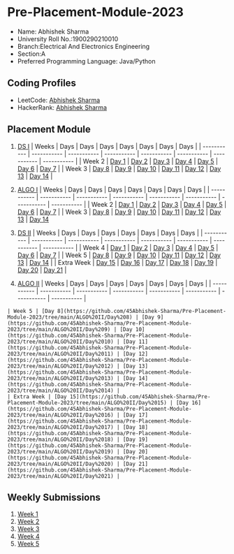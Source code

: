 # Pre-Placement-Module-2023

- Name: Abhishek Sharma
- University Roll No.:1900290210010
- Branch:Electrical And Electronics Engineering
- Section:A
- Preferred Programming Language: Java/Python

## Coding Profiles
- LeetCode: [Abhishek Sharma](https://leetcode.com/45AbhishekSharma/)
- HackerRank: [Abhishek Sharma](https://www.hackerrank.com/45AbhishekSharma)

## Placement Module
1. [DS I](https://github.com/45Abhishek-Sharma/Pre-Placement-Module-2023/tree/main/DS%20I)
    | Weeks | Days | Days | Days | Days | Days | Days | Days |
    | ----------- | ----------- | ----------- | ----------- | ----------- | ----------- | ----------- | ----------- | 
    | Week 2 | [Day 1](https://github.com/45Abhishek-Sharma/Pre-Placement-Module-2023/tree/main/DS%20I/Day%201) | [Day 2](https://github.com/45Abhishek-Sharma/Pre-Placement-Module-2023/tree/main/DS%20I/Day%202) | [Day 3](https://github.com/45Abhishek-Sharma/Pre-Placement-Module-2023/tree/main/DS%20I/Day%203) | [Day 4](https://github.com/45Abhishek-Sharma/Pre-Placement-Module-2023/tree/main/DS%20I/Day%204) | [Day 5](https://github.com/45Abhishek-Sharma/Pre-Placement-Module-2023/tree/main/DS%20I/Day%205) | [Day 6](https://github.com/45Abhishek-Sharma/Pre-Placement-Module-2023/tree/main/DS%20I/Day%206) | [Day 7](https://github.com/45Abhishek-Sharma/Pre-Placement-Module-2023/tree/main/DS%20I/Day%207) |
    | Week 3 | [Day 8](https://github.com/45Abhishek-Sharma/Pre-Placement-Module-2023/tree/main/DS%20I/Day%208) | [Day 9](https://github.com/45Abhishek-Sharma/Pre-Placement-Module-2023/tree/main/DS%20I/Day%209) | [Day 10](https://github.com/45Abhishek-Sharma/Pre-Placement-Module-2023/tree/main/DS%20I/Day%2010) | [Day 11](https://github.com/45Abhishek-Sharma/Pre-Placement-Module-2023/tree/main/DS%20I/Day%2011) | [Day 12](https://github.com/45Abhishek-Sharma/Pre-Placement-Module-2023/tree/main/DS%20I/Day%2012) | [Day 13](https://github.com/45Abhishek-Sharma/Pre-Placement-Module-2023/tree/main/DS%20I/Day%2013) | [Day 14](https://github.com/45Abhishek-Sharma/Pre-Placement-Module-2023/tree/main/DS%20I/Day%2014) |
    
2. [ALGO I](https://github.com/45Abhishek-Sharma/Pre-Placement-Module-2023/tree/main/ALGO%20I)
    | Weeks | Days | Days | Days | Days | Days | Days | Days |
    | ----------- | ----------- | ----------- | ----------- | ----------- | ----------- | ----------- | ----------- |
    | Week 2 | [Day 1](https://github.com/45Abhishek-Sharma/Pre-Placement-Module-2023/tree/main/ALGO%20I/Day%201) | [Day 2](https://github.com/45Abhishek-Sharma/Pre-Placement-Module-2023/tree/main/ALGO%20I/Day%202) | [Day 3](https://github.com/45Abhishek-Sharma/Pre-Placement-Module-2023/tree/main/ALGO%20I/Day%203) | [Day 4](https://github.com/45Abhishek-Sharma/Pre-Placement-Module-2023/tree/main/ALGO%20I/Day%204) | [Day 5](https://github.com/45Abhishek-Sharma/Pre-Placement-Module-2023/tree/main/ALGO%20I/Day%205) | [Day 6](https://github.com/45Abhishek-Sharma/Pre-Placement-Module-2023/tree/main/ALGO%20I/Day%206) | [Day 7](https://github.com/45Abhishek-Sharma/Pre-Placement-Module-2023/tree/main/ALGO%20I/Day%207) |
    | Week 3 | [Day 8](https://github.com/45Abhishek-Sharma/Pre-Placement-Module-2023/tree/main/ALGO%20I/Day%208) | [Day 9](https://github.com/45Abhishek-Sharma/Pre-Placement-Module-2023/tree/main/ALGO%20I/Day%209) | [Day 10](https://github.com/45Abhishek-Sharma/Pre-Placement-Module-2023/tree/main/ALGO%20I/Day%2010) | [Day 11](https://github.com/45Abhishek-Sharma/Pre-Placement-Module-2023/tree/main/ALGO%20I/Day%2011) | [Day 12](https://github.com/45Abhishek-Sharma/Pre-Placement-Module-2023/tree/main/ALGO%20I/Day%2012) | [Day 13](https://github.com/45Abhishek-Sharma/Pre-Placement-Module-2023/tree/main/ALGO%20I/Day%2013) | [Day 14](https://github.com/45Abhishek-Sharma/Pre-Placement-Module-2023/tree/main/ALGO%20I/Day%2014)  
    
3. [DS II](https://github.com/YOURGITHUBUSERNAME/Pre-Placement-Module-2023/tree/main/DS%20II)
    | Weeks | Days | Days | Days | Days | Days | Days | Days |
    | ----------- | ----------- | ----------- | ----------- | ----------- | ----------- | ----------- | ----------- |
    | Week 4 | [Day 1](https://github.com/45Abhishek-Sharma/Pre-Placement-Module-2023/tree/main/DS%20II/Day%201) | [Day 2](https://github.com/45Abhishek-Sharma/Pre-Placement-Module-2023/tree/main/DS%20II/Day%202) | [Day 3](https://github.com/45Abhishek-Sharma/Pre-Placement-Module-2023/tree/main/DS%20II/Day%203) | [Day 4](https://github.com/45Abhishek-Sharma/Pre-Placement-Module-2023/tree/main/DS%20II/Day%204) | [Day 5](https://github.com/45Abhishek-Sharma/Pre-Placement-Module-2023/tree/main/DS%20II/Day%205) | [Day 6](https://github.com/45Abhishek-Sharma/Pre-Placement-Module-2023/tree/main/DS%20II/Day%206) | [Day 7](https://github.com/45Abhishek-Sharma/Pre-Placement-Module-2023/tree/main/DS%20II/Day%207) | 
    | Week 5 | [Day 8](https://github.com/45Abhishek-Sharma/Pre-Placement-Module-2023/tree/main/DS%20II/Day%208) | [Day 9](https://github.com/45Abhishek-Sharma/Pre-Placement-Module-2023/tree/main/DS%20II/Day%209) | [Day 10](https://github.com/45Abhishek-Sharma/Pre-Placement-Module-2023/tree/main/DS%20II/Day%2010) | [Day 11](https://github.com/45Abhishek-Sharma/Pre-Placement-Module-2023/tree/main/DS%20II/Day%2011) | [Day 12](https://github.com/45Abhishek-Sharma/Pre-Placement-Module-2023/tree/main/DS%20II/Day%2012) | [Day 13](https://github.com/45Abhishek-Sharma/Pre-Placement-Module-2023/tree/main/DS%20II/Day%2013) | [Day 14](https://github.com/45Abhishek-Sharma/Pre-Placement-Module-2023/tree/main/DS%20II/Day%2014) |
    | Extra Week | [Day 15](https://github.com/45Abhishek-Sharma/Pre-Placement-Module-2023/tree/main/DS%20II/Day%2015) | [Day 16](https://github.com/45Abhishek-Sharma/Pre-Placement-Module-2023/tree/main/DS%20II/Day%2016) | [Day 17](https://github.com/45Abhishek-Sharma/Pre-Placement-Module-2023/tree/main/DS%20II/Day%2017) | [Day 18](https://github.com/45Abhishek-Sharma/Pre-Placement-Module-2023/tree/main/DS%20II/Day%2018) | [Day 19](https://github.com/45Abhishek-Sharma/Pre-Placement-Module-2023/tree/main/DS%20II/Day%2019) | [Day 20](https://github.com/45Abhishek-Sharma/Pre-Placement-Module-2023/tree/main/DS%20II/Day%2020) | [Day 21](https://github.com/45Abhishek-Sharma/Pre-Placement-Module-2023/tree/main/DS%20II/Day%2021) |
    
4. [ALGO II](https://github.com/YOURGITHUBUSERNAME/Pre-Placement-Module-2023/tree/main/ALGO%20II)
    | Weeks | Days | Days | Days | Days | Days | Days | Days |
    | ----------- | ----------- | ----------- | ----------- | ----------- | ----------- | ----------- | ----------- |
<!--     | Week 4 | [Day 1](https://github.com/45Abhishek-Sharma/Pre-Placement-Module-2023/tree/main/ALGO%20II/Day%201) | [Day 2](https://github.com/45Abhishek-Sharma/Pre-Placement-Module-2023/tree/main/ALGO%20II/Day%202) | [Day 3](https://github.com/45Abhishek-Sharma/Pre-Placement-Module-2023/tree/main/ALGO%20II/Day%203) | [Day 4](https://github.com/45Abhishek-Sharma/Pre-Placement-Module-2023/tree/main/ALGO%20II/Day%204) | [Day 5](https://github.com/45Abhishek-Sharma/Pre-Placement-Module-2023/tree/main/ALGO%20II/Day%205) | [Day 6](https://github.com/45Abhishek-Sharma/Pre-Placement-Module-2023/tree/main/ALGO%20II/Day%206) | [Day 7](https://github.com/45Abhishek-Sharma/Pre-Placement-Module-2023/tree/main/ALGO%20II/Day%207) | -->
    | Week 5 | [Day 8](https://github.com/45Abhishek-Sharma/Pre-Placement-Module-2023/tree/main/ALGO%20II/Day%208) | [Day 9](https://github.com/45Abhishek-Sharma/Pre-Placement-Module-2023/tree/main/ALGO%20II/Day%209) | [Day 10](https://github.com/45Abhishek-Sharma/Pre-Placement-Module-2023/tree/main/ALGO%20II/Day%2010) | [Day 11](https://github.com/45Abhishek-Sharma/Pre-Placement-Module-2023/tree/main/ALGO%20II/Day%2011) | [Day 12](https://github.com/45Abhishek-Sharma/Pre-Placement-Module-2023/tree/main/ALGO%20II/Day%2012) | [Day 13](https://github.com/45Abhishek-Sharma/Pre-Placement-Module-2023/tree/main/ALGO%20II/Day%2013) | [Day 14](https://github.com/45Abhishek-Sharma/Pre-Placement-Module-2023/tree/main/ALGO%20II/Day%2014) |
    | Extra Week | [Day 15](https://github.com/45Abhishek-Sharma/Pre-Placement-Module-2023/tree/main/ALGO%20II/Day%2015) | [Day 16](https://github.com/45Abhishek-Sharma/Pre-Placement-Module-2023/tree/main/ALGO%20II/Day%2016) | [Day 17](https://github.com/45Abhishek-Sharma/Pre-Placement-Module-2023/tree/main/ALGO%20II/Day%2017) | [Day 18](https://github.com/45Abhishek-Sharma/Pre-Placement-Module-2023/tree/main/ALGO%20II/Day%2018) | [Day 19](https://github.com/45Abhishek-Sharma/Pre-Placement-Module-2023/tree/main/ALGO%20II/Day%2019) | [Day 20](https://github.com/45Abhishek-Sharma/Pre-Placement-Module-2023/tree/main/ALGO%20II/Day%2020) | [Day 21](https://github.com/45Abhishek-Sharma/Pre-Placement-Module-2023/tree/main/ALGO%20II/Day%2021) |

## Weekly Submissions
1. [Week 1](https://github.com/45Abhishek-Sharma/Pre-Placement-Module-2023/tree/main/Weekly%20Submissions/Week%201)
2. [Week 2](https://github.com/45Abhishek-Sharma/Pre-Placement-Module-2023/tree/main/Weekly%20Submissions/Week%202)
3. [Week 3](https://github.com/45Abhishek-Sharma/Pre-Placement-Module-2023/tree/main/Weekly%20Submissions/Week%203)
4. [Week 4](https://github.com/45Abhishek-Sharma/Pre-Placement-Module-2023/tree/main/Weekly%20Submissions/Week%204)
5. [Week 5](https://github.com/45Abhishek-Sharma/Pre-Placement-Module-2023/tree/main/Weekly%20Submissions/Week%205)
